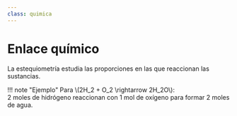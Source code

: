 ```yaml
---
class: quimica
---
```


# Enlace químico

La estequiometría estudia las proporciones en las que reaccionan las sustancias.

!!! note "Ejemplo"
    Para \\(2H_2 + O_2 \\rightarrow 2H_2O\\):  
    2 moles de hidrógeno reaccionan con 1 mol de oxígeno para formar 2 moles de agua.

